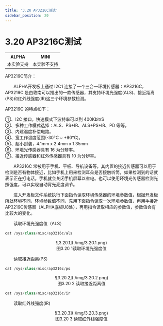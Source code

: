 ```yaml
---
title: '3.20 AP3216C测试'
sidebar_position: 20
---
```


# 3.20 AP3216C测试

<div class="imx6u_center-table-div">
<table class="imx6u_center-table">
  <tr>
    <th>ALPHA</th>
    <th>MINI</th>
  </tr>
  <tr>
    <td>本实验支持</td>
    <td>本实验不支持</td>
  </tr>
</table>
</div>

AP3216C简介：

&emsp;&emsp;ALPHA开发板上通过 I2C1 连接了一个三合一环境传感器：AP3216C，AP3216C 是由敦南可以推出的一款传感器，其支持环境光强度(ALS)、接近距离(PS)和红外线强度(IR)这三个环境参数检测。

AP3216C 的特点如下：

①、I2C 接口，快速模式下波特率可以到 400Kbit/S<br />
②、多种工作模式选择：ALS、PS+IR、ALS+PS+IR、PD 等等。<br />
③、内建温度补偿电路。<br />
④、宽工作温度范围(-30°C ~ +80°C)。<br />
⑤、超小封装，4.1mm x 2.4mm x 1.35mm<br />
⑥、环境光传感器具有 16 为分辨率。<br />
⑦、接近传感器和红外传感器具有 10 为分辨率。

&emsp;&emsp;AP3216C 常被用于手机、平板、导航设备等，其内置的接近传感器可以用于检测是否有物体接近，比如手机上用来检测耳朵是否接触听筒，如果检测到的话就表示正在打电话，手机就会关闭手机屏幕以省电。也可以使用环境光传感器检测光照强度，可以实现自动背光亮度调节。

&emsp;&emsp;进入开发板文件系统执行下面指令读取环境传感器的环境参数值，根据开发板所处环境不同，环境参数值不同，先用下面指令读取一次环境参数值，再用手接近AP3216C传感器（ALPHA底板U8处），再用指令读取相应的参数值，参数值会有比较大的变化。

&emsp;&emsp;读取环境光强度值（ALS）

```c#
cat /sys/class/misc/ap3216c/als
```

<center>
![3.20.1](./img/3.20.1.png)<br />
图3.20 1读取环境光强度值
</center>

&emsp;&emsp;读取接近距离(PS)
```c#
cat /sys/class/misc/ap3216c/ps
```

<center>
![3.20.2](./img/3.20.2.png)<br />
图3.20 2 读取接近距离值
</center>

```c#
cat /sys/class/misc/ap3216c/ir
```
&emsp;&emsp;读取红外线强度(IR)

<center>
![3.20.3](./img/3.20.3.png)<br />
图3.20 3 读取红外线强度值
</center>






